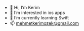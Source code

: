- 👋 Hi, I’m Kerim
- 👀 I’m interested in ios apps
- 🌱 I’m currently learning Swift
- 📫 mehmetkerimozek@gmail.com


